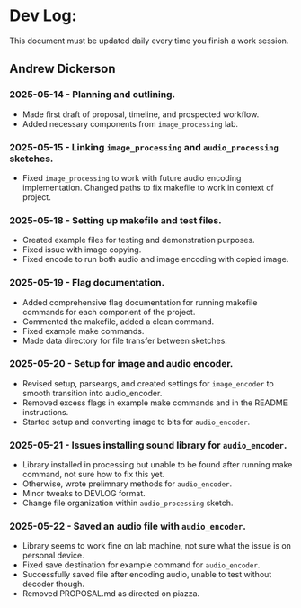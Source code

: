 # Dev Log:

This document must be updated daily every time you finish a work session.

## Andrew Dickerson

### 2025-05-14 - Planning and outlining.
- Made first draft of proposal, timeline, and prospected workflow.
- Added necessary components from `image_processing` lab.

### 2025-05-15 - Linking `image_processing` and `audio_processing` sketches.
- Fixed `image_processing` to work with future audio encoding implementation. Changed paths to fix makefile to work in context of project.

### 2025-05-18 - Setting up makefile and test files.
- Created example files for testing and demonstration purposes. 
- Fixed issue with image copying.
- Fixed encode to run both audio and image encoding with copied image.

### 2025-05-19 - Flag documentation.
- Added comprehensive flag documentation for running makefile commands for each component of the project.
- Commented the makefile, added a clean command.
- Fixed example make commands.
- Made data directory for file transfer between sketches.

### 2025-05-20 - Setup for image and audio encoder.
- Revised setup, parseargs, and created settings for `image_encoder` to smooth transition into audio_encoder.
- Removed excess flags in example make commands and in the README instructions.
- Started setup and converting image to bits for `audio_encoder`.

### 2025-05-21 - Issues installing sound library for `audio_encoder`.
- Library installed in processing but unable to be found after running make command, not sure how to fix this yet.
- Otherwise, wrote prelimnary methods for `audio_encoder`.
- Minor tweaks to DEVLOG format.
- Change file organization within `audio_processing` sketch.


### 2025-05-22 - Saved an audio file with `audio_encoder`.
- Library seems to work fine on lab machine, not sure what the issue is on personal device.
- Fixed save destination for example command for `audio_encoder`.
- Successfully saved file after encoding audio, unable to test without decoder though. 
- Removed PROPOSAL.md as directed on piazza.


